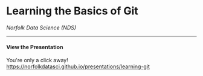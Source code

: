 # Learning the Basics of Git
*Norfolk Data Science (NDS)*

-------

#### View the Presentation

You're only a click away! https://norfolkdatasci.github.io/presentations/learning-git
